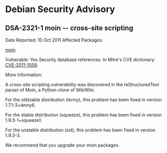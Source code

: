 
Debian Security Advisory
========================


DSA-2321-1 moin -- cross-site scripting
---------------------------------------



Date Reported:
10 Oct 2011
Affected Packages:

[moin](https://packages.debian.org/src:moin)

Vulnerable:
Yes
Security database references:
In Mitre's CVE dictionary: [CVE-2011-1058](https://security-tracker.debian.org/tracker/CVE-2011-1058).  

More information:

A cross-site scripting vulnerability was discovered in the
reStructuredText parser of Moin, a Python clone of WikiWiki.


For the oldstable distribution (lenny), this problem has been fixed in
version 1.7.1-3+lenny6.


For the stable distribution (squeeze), this problem has been fixed in
version 1.9.3-1+squeeze1.


For the unstable distribution (sid), this problem has been fixed in
version 1.9.3-3.


We recommend that you upgrade your moin packages.





